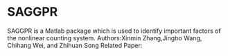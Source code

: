 # SAGGPR
SAGGPR is a Matlab package which is used to identify important factors of the nonlinear counting system.
Authors:Xinmin Zhang,Jingbo Wang, Chihang Wei, and Zhihuan Song
Related Paper:


